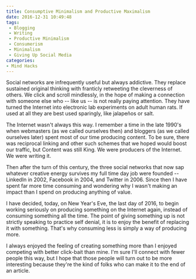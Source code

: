 ```yaml
---
title: Consumptive Minimalism and Productive Maximalism
date: 2016-12-31 10:49:48
tags: 
 - Blogging
 - Writing
 - Productive Minimalism
 - Consumerism 
 - Minimalism
 - Giving Up Social Media
categories: 
- Mind Hacks
---
```


Social networks are infrequently useful but always addictive.  They replace sustained original thinking with franticly retweeting the cleverness of others.  We click and scroll mindlessly, in the hope of making a connection with someone else who -- like us -- is not really paying attention. They have turned the Internet into electronic lab experiments on adult human rats. If used at all they are best used sparingly, like jalapeños or salt.
<!-- more -->
The Internet wasn't always this way. I remember a time in the late 1990's when webmasters (as we called ourselves then) and bloggers (as we called ourselves later) spent most of our time producing content. To be sure, there was reciprocal linking and other such schemes that we hoped would boost our traffic, but Content was still King. We were producers of the Internet. We were writing it.

Then after the turn of this century, the three social networks that now sap whatever creative energy survives my full time day job were founded -- LinkedIn in 2002, Facebook in 2004, and Twitter in 2006.  Since then I have spent far more time consuming and wondering why I wasn't making an impact than I spend on producing anything of value.   

I have decided, today, on New Year's Eve, the last day of 2016, to begin working seriously on producing something on the Internet again, instead of consuming something all the time. The point of giving something up is not strictly speaking to practice self denial, it is to enjoy the benefit of replacing it with something. That's why consuming less is simply a way of producing more.

I always enjoyed the feeling of creating something more than I enjoyed competing with better click-bait than mine.  I'm sure I'll connect with fewer people this way, but I hope that those people will turn out to be more interesting because they're the kind of folks who can make it to the end of an article.
